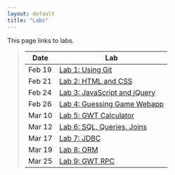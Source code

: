 ```yaml
---
layout: default
title: "Labs"
---
```


This page links to labs.

> Date | Lab
> ---- | ---
> Feb 19 | [Lab 1: Using Git](lab01.html)
> Feb 21 | [Lab 2: HTML and CSS](lab02.html)
> Feb 24 | [Lab 3: JavaScript and jQuery](lab03.html)
> Feb 26 | [Lab 4: Guessing Game Webapp](lab04.html)
> Mar 10 | [Lab 5: GWT Calculator](lab05.html)
> Mar 12 | [Lab 6: SQL, Queries, Joins](lab06.html)
> Mar 17 | [Lab 7: JDBC](lab07.html)
> Mar 19 | [Lab 8: ORM](lab08.html)
> Mar 25 | [Lab 9: GWT RPC](lab09.html)
